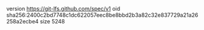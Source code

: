 version https://git-lfs.github.com/spec/v1
oid sha256:2400c2bd7748c1dc622057eec8be8bbd2b3a82c32e837729a21a26258a2ecbe4
size 5248
